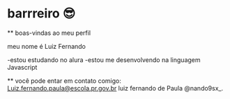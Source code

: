 # barrreiro 😎
** boas-vindas ao meu perfil 

meu nome é Luiz Fernando 

-estou estudando no alura
-estou me desenvolvendo na linguagem Javascript 

** você pode entar em contato comigo:
Luiz.fernando.paula@escola.pr.gov.br 
luiz fernando de Paula 
@nando9sx_.
